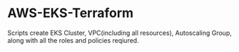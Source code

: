 # AWS-EKS-Terraform

Scripts create EKS Cluster, VPC(including all resources), Autoscaling Group, along with all the roles and policies reqiured.
